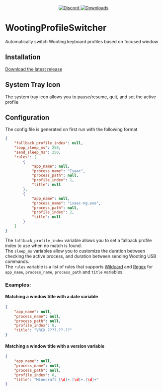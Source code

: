 <div align="center">
  <a href="https://discord.shaybox.com">
    <img alt="Discord" src="https://img.shields.io/discord/824865729445888041?color=404eed&label=Discord&logo=Discord&logoColor=FFFFFF">
  </a>
  <a href="https://github.com/shaybox/wootingprofileswitcher/releases/latest">
    <img alt="Downloads" src="https://img.shields.io/github/downloads/shaybox/wootingprofileswitcher/total?color=3fb950&label=Downloads&logo=github&logoColor=FFFFFF">
  </a>
</div>

# WootingProfileSwitcher

Automatically switch Wooting keyboard profiles based on focused window

## Installation

[Download the latest release](https://github.com/ShayBox/WootingProfileSwitcher/releases/latest)

## System Tray Icon

The system tray icon allows you to pause/resume, quit, and set the active profile

## Configuration

The config file is generated on first run with the following format

```json
{
    "fallback_profile_index": null,
    "loop_sleep_ms": 250,
    "send_sleep_ms": 250,
    "rules": [
        {
            "app_name": null,
            "process_name": "Isaac",
            "process_path": null,
            "profile_index": 1,
            "title": null
        },
        {
            "app_name": null,
            "process_name": "isaac-ng.exe",
            "process_path": null,
            "profile_index": 2,
            "title": null
        }
    ]
}
```

The `fallback_profile_index` variable allows you to set a fallback profile index to use when no match is found.  
The `sleep_ms` variables allow you to customize the duration between checking the active process, and duration between sending Wooting USB commands.  
The `rules` variable is a list of rules that supports [Wildcard] and [Regex] for `app_name`, `process_name`, `process_path` and `title` variables.

### Examples:

#### Matching a window title with a date variable

```json
{
    "app_name": null,
    "process_name": null,
    "process_path": null,
    "profile_index": 0,
    "title": "VRCX ????.??.??"
}
```

#### Matching a window title with a version variable

```json
{
    "app_name": null,
    "process_name": null,
    "process_path": null,
    "profile_index": 0,
    "title": "Minecraft [\d]+.[\d]+.[\d]+"
}
```

[Wildcard]: https://crates.io/crates/wildflower
[Regex]: https://crates.io/crates/regex
